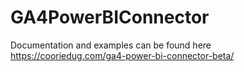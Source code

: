 # GA4PowerBIConnector

Documentation and examples can be found here https://cooriedug.com/ga4-power-bi-connector-beta/
